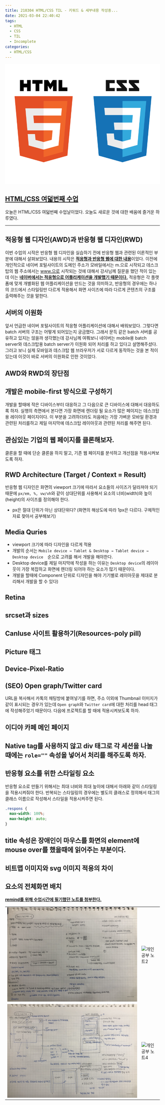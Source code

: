 ```yaml
---
title: 210304 HTML/CSS TIL - 키워드 & 세부내용 작성중...
date: 2021-03-04 22:40:42
tags:
  - HTML
  - CSS
  - TIL
  - Incomplete
categories:
  - HTML/CSS
---
```


<div align="center">
  <img src="/images/post_images/html_css_logo.png" alt="HTML/CSS"/>
</div>

## <ins><b>HTML/CSS 여덟번째 수업</b></ins>

오늘은 HTML/CSS 여덟번째 수업날이었다. 오늘도 새로운 것에 대한 배움에 즐거운 하루였다.

<hr/>

## 적응형 웹 디자인(AWD)과 반응형 웹 디자인(RWD)

이번 수업의 시작은 반응형 웹 디자인을 실습하기 전에 반응형 웹과 관련된 이론적인 부분에 대해서 살펴보았다. 내용의 시작은 <ins><b>적응형과 반응형 웹에 대한 내용</b></ins>이었다.
이전에 개인적으로 네이버 포털사이트의 도메인 주소가 모바일에서는 m.으로 시작되고 데스크탑의 웹 주소에서는 www.으로 시작되는 것에 대해서 강사님께 질문을 했던 적이 있는데 이는 <ins><b>네이버에서는 적응형으로 어플리케이션을 개발했기 때문이다.</b></ins> 적응형은 각 플랫폼에 맞게 개별화된 웹 어플리케이션을 만드는 것을 의미하고, 반응형의 경우에는 하나의 코드에서 스타일링만 다르게 적용해서 화면 사이즈에 따라 다르게 콘텐츠의 구조를 출력해주는 것을 말한다.

  <!-- more -->

## 서버의 이원화

앞서 언급한 네이버 포털사이트의 적응형 어플리케이션에 대해서 배워보았다. 그렇다면 batch 서버의 구조는 어떻게 되어있는지 궁금했다. 그래서 문득 같은 batch 서버를 공유하고 있지는 않을까 생각했는데 강사님께 여쭤보니 네이버는 mobile용 batch server와 데스크탑용 batch server가 이원화 되어 처리를 하고 있다고 설명해주셨다.
그러고 보니 실제 모바일과 데스크탑 웹 브라우저가 서로 다르게 동작하는 것을 본 적이 있는데 이것이 바로 서버의 이원화로 인한 것이었다.

## AWD와 RWD의 장단점

## 개발은 mobile-first 방식으로 구성하기

개발을 할때에 작은 디바이스부터 대응하고 그 다음으로 큰 디바이스에 대해서 대응하도록 하자.
실행의 측면에서 본다면 가장 화면에 렌더링 될 요소가 많은 페이지는 데스크탑용 레이아웃 페이지이다. 이 부분을 고려하더라도 처음에는 가장 가벼운 모바일 환경과 관련된 처리를하고 제일 마지막에 데스크탑 레이아웃과 관련된 처리를 해주면 된다.

## 관심있는 기업의 웹 페이지를 클론해보자.

클론을 할 때에 단순 클론을 하지 말고, 기존 웹 페이지를 분석하고 개선점을 적용시켜보도록 하자.

## RWD Architecture (Target / Context = Result)

반응형 웹 디자인은 화면의 viewport 크기에 따라서 요소들의 사이즈가 달라져야 되기 때문에 `px/em, %, vw/vh`와 같이 상대단위를 사용해서 요소의 너비(width)와 높이(height)의 사이즈를 정의해야 한다.

- px은 절대 단위가 아닌 상대단위다? (화면의 해상도에 따라 1px은 다르다. 구체적인 자료 찾아서 공부해보기)

## Media Quries

- viewport 크기에 따라 디자인을 다르게 적용
- 개발의 순서는 `Mobile device → Tablet & Desktop → Tablet device → Desktop device`　순으로 고려를 해서 개발을 해야한다.
- Desktop device를 제일 마지막에 작성을 하는 이유는 `Desktop device`의 레이아웃이 가장 복잡하고 화면에 렌더링 되어야 하는 요소가 많기 때문이다.
- 개발을 할때에 Component 단위로 디자인을 해야 기기별로 레이아웃을 제대로 분리해서 개발을 할 수 있다)

## Retina

## srcset과 sizes

## CanIuse 사이트 활용하기(Resources-poly pill)

## Picture 태그

## Device-Pixel-Ratio

## (SEO) Open graph/Twitter card

URL을 복사해서 카톡의 채팅방에 붙여넣기를 하면, 주소 이외에 Thumbnail 이미지가 같이 표시되는 경우가 있는데 `Open graph`와 `Twitter card`에 대한 처리를 head 태그에 작성해주었기 때문이다. 다음에 프로젝트를 할 때에 적용시켜보도록 하자.

## 이디야 카페 메인 페이지

## Native tag를 사용하지 않고 div 태그로 각 세션을 나눌 때에는 `role=""` 속성을 넣어서 처리를 해주도록 하자.

## 반응형 요소를 위한 스타일링 요소

반응형 요소로 만들기 위해서는 최대 너비와 최대 높이에 대해서 아래와 같이 스타일링을 적용시켜줘야 한다.
반복되는 스타일링의 경우에는 별도의 클래스로 정의해서 태그의 클래스 이름으로 작성해서 스타일을 적용시켜주면 된다.

```css
.respons {
  max-width: 100%;
  max-height: auto;
}
```

## title 속성은 장애인이 마우스를 화면의 element에 mouse over를 했을때에 읽어주는 부분이다.

## 비트맵 이미지와 svg 이미지 적용의 차이

## 요소의 전체화면 배치

<ins><b>remind를 위해 수업시간에 필기했던 노트를 첨부한다. </b></ins>

<table>
  <tr>
    <td><img src="/images/post_images/210304_html_css_note1.png" alt="개인공부 노트1"></td>
    <td><img src="/images/post_images/210304_html_css_note2.png" alt="개인공부 노트2"></td>
  </tr>
  <tr>
    <td><img src="/images/post_images/210304_html_css_note3.png" alt="개인공부 노트3"></td>
    <td><img src="/images/post_images/210304_html_css_note4.png" alt="개인공부 노트4"></td>
  </tr>
</table>
